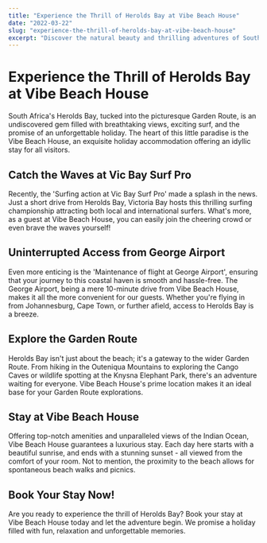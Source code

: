 ```yaml
---
title: "Experience the Thrill of Herolds Bay at Vibe Beach House"
date: "2022-03-22"
slug: "experience-the-thrill-of-herolds-bay-at-vibe-beach-house"
excerpt: "Discover the natural beauty and thrilling adventures of South Africa's Herolds Bay at Vibe Beach House. With exciting local events like the Vic Bay Surf Pro, easy access from George Airport, and a host of attractions along the Garden Route, Vibe Beach House offers an idyllic vacation experience. Book your stay today for a memorable holiday."
---
```


# Experience the Thrill of Herolds Bay at Vibe Beach House

South Africa's Herolds Bay, tucked into the picturesque Garden Route, is an undiscovered gem filled with breathtaking views, exciting surf, and the promise of an unforgettable holiday. The heart of this little paradise is the Vibe Beach House, an exquisite holiday accommodation offering an idyllic stay for all visitors.

## Catch the Waves at Vic Bay Surf Pro 

Recently, the 'Surfing action at Vic Bay Surf Pro' made a splash in the news. Just a short drive from Herolds Bay, Victoria Bay hosts this thrilling surfing championship attracting both local and international surfers. What's more, as a guest at Vibe Beach House, you can easily join the cheering crowd or even brave the waves yourself!

## Uninterrupted Access from George Airport

Even more enticing is the 'Maintenance of flight at George Airport', ensuring that your journey to this coastal haven is smooth and hassle-free. The George Airport, being a mere 10-minute drive from Vibe Beach House, makes it all the more convenient for our guests. Whether you're flying in from Johannesburg, Cape Town, or further afield, access to Herolds Bay is a breeze.

## Explore the Garden Route

Herolds Bay isn't just about the beach; it's a gateway to the wider Garden Route. From hiking in the Outeniqua Mountains to exploring the Cango Caves or wildlife spotting at the Knysna Elephant Park, there's an adventure waiting for everyone. Vibe Beach House's prime location makes it an ideal base for your Garden Route explorations.

## Stay at Vibe Beach House

Offering top-notch amenities and unparalleled views of the Indian Ocean, Vibe Beach House guarantees a luxurious stay. Each day here starts with a beautiful sunrise, and ends with a stunning sunset - all viewed from the comfort of your room. Not to mention, the proximity to the beach allows for spontaneous beach walks and picnics.

## Book Your Stay Now!

Are you ready to experience the thrill of Herolds Bay? Book your stay at Vibe Beach House today and let the adventure begin. We promise a holiday filled with fun, relaxation and unforgettable memories.
